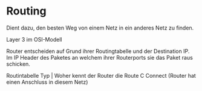 # Routing

Dient dazu, den besten Weg von einem Netz in ein anderes Netz zu finden.

Layer 3 im OSI-Modell

Router entscheiden auf Grund ihrer Routingtabelle und der Destination IP.
Im IP Header des Paketes an welchem ihrer Routerports sie das Paket raus schicken.

Routintabelle
Typ | Woher kennt der Router die Route C Connect (Router hat einen Anschluss in diesem Netz)
